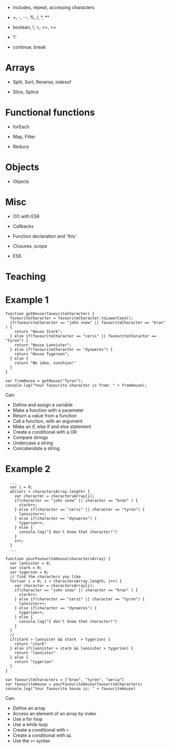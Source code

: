 * includes, repeat, accessing characters

* +, -, --, %, /, *, **

* boolean, !, <, <=, >=

* ?:

* continue, break

Arrays
======

* Split, Sort, Reverse, indexof

* Slice, Splice

Functional functions
====================

* forEach

* Map, Filter

* Reduce

Objects
=======

* Objects

Misc 
====

* OO with ES6

* Callbacks

* Function declaration and 'this'

* Closures, scope

* ES6

Teaching
========

Example 1
=========

```
function gotHouse(favouriteCharacter) {
  favouriteCharacter = favouriteCharacter.toLowerCase();
  if(favouriteCharacter == "john snow" || favouriteCharacter == "bran" ) {
    return "House Stark";
  } else if(favouriteCharacter == "cersi" || favouriteCharacter == "tyron") {
    return "House Lannister";
  } else if(favouriteCharacter == "dynaeres") {
    return "House Tygereon";
  } else {
    return "No idea, sunshine!"
  }
}

var fromHouse = gotHouse("Tyron");
console.log("Your favourite character is from: " + fromHouse);
```

Can:

* Define and assign a variable
* Make a function with a parameter
* Return a value from a function
* Call a function, with an argument
* Make an if, else if and else statement
* Create a conditional with a OR
* Compare strings
* Undercase a string
* Concatendate a string

Example 2
=========

```
  ...
  var i = 0;
  while(i < charactersArray.length) {
    var character = charactersArray[i];
    if(character == "john snow" || character == "bran" ) {
      stark++;
    } else if(character == "cersi" || character == "tyron") {
      lannister++;
    } else if(character == "dynaeres") {
      tygerion++;
    } else {
      console.log("I don't know that character!")
    }
    i++;
  }
  ...
```

```
function yourFavouriteHouse(charactersArray) {
  var lannister = 0;
  var stark = 0;
  var tygerion = 0;
  // find the characters you like
  for(var i = 0; i < charactersArray.length; i++) {
    var character = charactersArray[i];
    if(character == "john snow" || character == "bran" ) {
      stark++;
    } else if(character == "cersi" || character == "tyron") {
      lannister++;
    } else if(character == "dynaeres") {
      tygerion++;
    } else {
      console.log("I don't know that character!")
    }
  }
  //
  if(stark > lannister && stark  > tygerion) {
    return "stark"
  } else if(lannister > stark && lannister > tygerion) {
    return "lannister"
  } else {
    return "tygerion"
  }
}

var favouriteCharacters = ["bran", "tyron", "aeria"]
var favouriteHouse = yourFavouriteHouse(favouriteCharacters)
console.log("Your favourite house is: " + favouriteHouse)
```

Can:

* Define an array
* Access an element of an array by index
* Use a for loop
* Use a while loop
* Create a conditional with `>`
* Create a conditional with `&&`
* Use the `++` syntax
